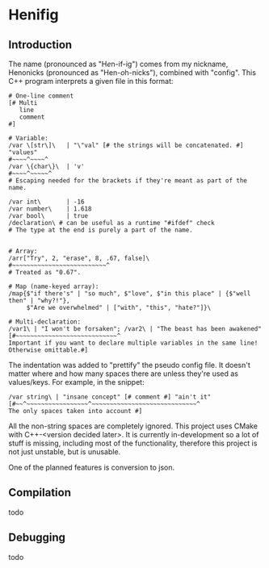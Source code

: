 # Henifig

## Introduction

The name (pronounced as "H*e*n-if-ig") comes from my nickname, Henonicks
(pronounced as "Hen-*o*h-nicks"), combined with "config".
This C++ program interprets a given file in this format:

```henifig
# One-line comment
[# Multi
   line
   comment
#]

# Variable:
/var \[str\]\   | "\"val" [# the strings will be concatenated. #] "values"
#~~~~^~~~~^
/var \{char\}\  | 'v'
#~~~~^~~~~~^
# Escaping needed for the brackets if they're meant as part of the name.

/var int\       | -16
/var number\    | 1.618
/var bool\      | true
/declaration\ # can be useful as a runtime "#ifdef" check
# The type at the end is purely a part of the name.


# Array:
/arr["Try", 2, "erase", 8, .67, false]\
#~~~~~~~~~~~~~~~~~~~~~~~~~~^
# Treated as "0.67".

# Map (name-keyed array):
/map{$"if there's" | "so much", $"love", $"in this place" | {$"well then" | "why?!"},
     $"Are we overwhelmed" | ["with", "this", "hate?"]}\

# Multi-declaration:
/var1\ | "I won't be forsaken"; /var2\ | "The beast has been awakened"
[#~~~~~~~~~~~~~~~~~~~~~~~~~~~~^
Important if you want to declare multiple variables in the same line!
Otherwise omittable.#]
```

The indentation was added to "prettify" the pseudo config file.
It doesn't matter where and how many spaces there are unless they're used as values/keys.
For example, in the snippet:

```henifig
/var string\ | "insane concept" [# comment #] "ain't it"
[#~~^~~~~~~~~~~~~~~~~~^~~~~~~~~~~~~~~~~~~~~~~~~~~~~~^
The only spaces taken into account #]
```

All the non-string spaces are completely ignored.
This project uses CMake with C++-\<version decided later\>. It is currently in-development so
a lot of stuff is missing, including most of the functionality, therefore
this project is not just unstable, but is unusable.

One of the planned features is conversion to json.

## Compilation

todo

## Debugging

todo
